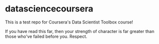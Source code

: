# datasciencecoursera
This is a test repo for Coursera's Data Scientist Toolbox course!

If you have read this far, then your strength of character is far greater than those who've failed before you.
Respect.
